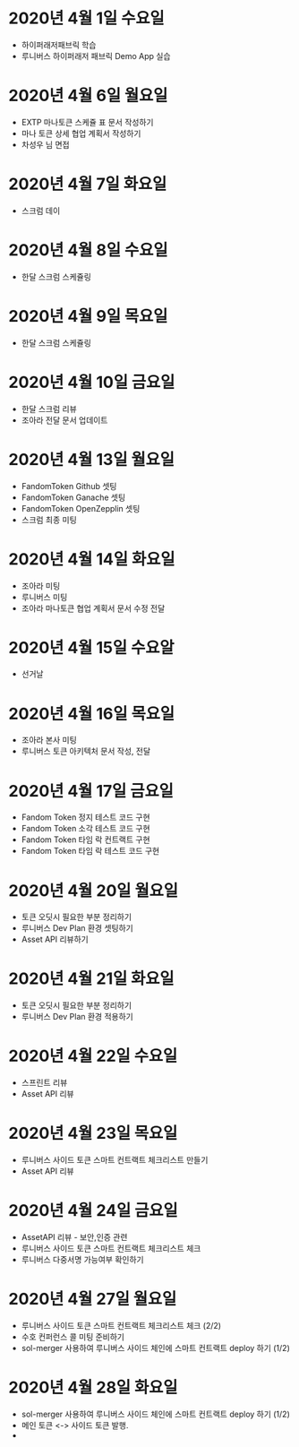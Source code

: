 
# 2020년 4월 1일 수요일

- 하이퍼래저패브릭 학습
- 루니버스 하이퍼래저 패브릭 Demo App 실습

# 2020년 4월 6일 월요일

- EXTP 마나토큰 스케쥴 표 문서 작성하기
- 마나 토큰 상세 협업 계획서 작성하기
- 차성우 님 면접

# 2020년 4월 7일 화요일

- 스크럼 데이

# 2020년 4월 8일 수요일

- 한달 스크럼 스케쥴링

# 2020년 4월 9일 목요일

- 한달 스크럼 스케쥴링

# 2020년 4월 10일 금요일

- 한달 스크럼 리뷰
- 조아라 전달 문서 업데이트

# 2020년 4월 13일 월요일

- FandomToken Github 셋팅
- FandomToken Ganache 셋팅
- FandomToken OpenZepplin 셋팅
- 스크럼 최종 미팅

# 2020년 4월 14일 화요일

- 조아라 미팅
- 루니버스 미팅
- 조아라 마나토큰 협업 계획서 문서 수정 전달

# 2020년 4월 15일 수요알

- 선거날

# 2020년 4월 16일 목요일

- 조아라 본사 미팅
- 루니버스 토큰 아키텍처 문서 작성, 전달

# 2020년 4월 17일 금요일

- Fandom Token 정지 테스트 코드 구현
- Fandom Token 소각 테스트 코드 구현
- Fandom Token 타임 락 컨트랙트 구현
- Fandom Token 타임 락 테스트 코드 구현

# 2020년 4월 20일 월요일

- 토큰 오딧시 필요한 부분 정리하기
- 루니버스 Dev Plan 환경 셋팅하기
- Asset API 리뷰하기

# 2020년 4월 21일 화요일

- 토큰 오딧시 필요한 부분 정리하기
- 루니버스 Dev Plan 환경 적용하기

# 2020년 4월 22일 수요일

- 스프린트 리뷰
- Asset API 리뷰

# 2020년 4월 23일 목요일

- 루니버스 사이드 토큰 스마트 컨트랙트 체크리스트 만들기
- Asset API 리뷰

# 2020년 4월 24일 금요일

- AssetAPI 리뷰 - 보안,인증 관련
- 루니버스 사이드 토큰 스마트 컨트랙트 체크리스트 체크
- 루니버스 다중서명 가능여부 확인하기

# 2020년 4월 27일 월요일

- 루니버스 사이드 토큰 스마트 컨트랙트 체크리스트 체크 (2/2)
- 수호 컨퍼런스 콜 미팅 준비하기
- sol-merger 사용하여 루니버스 사이드 체인에 스마트 컨트랙트 deploy 하기 (1/2)

# 2020년 4월 28일 화요일

- sol-merger 사용하여 루니버스 사이드 체인에 스마트 컨트랙트 deploy 하기 (1/2)
- 메인 토큰 <-> 사이드 토큰 발행.
- 
